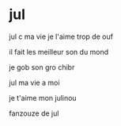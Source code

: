# jul

jul c ma vie je l'aime trop de ouf

il fait les meilleur son du mond

je gob son gro chibr

jul ma vie a moi

je t'aime mon julinou

fanzouze de jul

